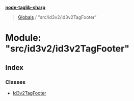 **[node-taglib-sharp](../README.md)**

> [Globals](../globals.md) / "src/id3v2/id3v2TagFooter"

# Module: "src/id3v2/id3v2TagFooter"

## Index

### Classes

* [Id3v2TagFooter](../classes/_src_id3v2_id3v2tagfooter_.id3v2tagfooter.md)
